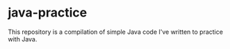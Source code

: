 # java-practice
  This repository is a compilation of simple Java code I've written to practice with Java.
